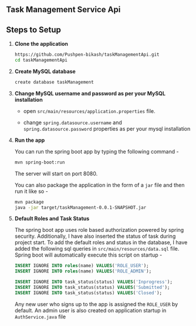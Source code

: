 ## Task Management Service Api


## Steps to Setup

1. **Clone the application**

	```bash
	https://github.com/Pushpen-bikash/taskManagementApi.git
	cd taskManagementApi
	```

2. **Create MySQL database**

	```bash
	create database taskManagement
	```

3. **Change MySQL username and password as per your MySQL installation**

	+ open `src/main/resources/application.properties` file.

	+ change `spring.datasource.username` and `spring.datasource.password` properties as per your mysql installation

4. **Run the app**

	You can run the spring boot app by typing the following command -

	```bash
	mvn spring-boot:run
	```

	The server will start on port 8080.

	You can also package the application in the form of a `jar` file and then run it like so -

	```bash
	mvn package
	java -jar target/taskManagement-0.0.1-SNAPSHOT.jar
	```
5. **Default Roles and Task Status**
	
	The spring boot app uses role based authorization powered by spring security. Additionally, I have also inserted the status of task during project start. To add the default roles and status in the database, I have added the following sql queries in `src/main/resources/data.sql` file. Spring boot will automatically execute this script on startup -

	```sql
    INSERT IGNORE INTO roles(name) VALUES('ROLE_USER');
    INSERT IGNORE INTO roles(name) VALUES('ROLE_ADMIN');

    INSERT IGNORE INTO task_status(status) VALUES('Inprogress');
    INSERT IGNORE INTO task_status(status) VALUES('Submitted');
    INSERT IGNORE INTO task_status(status) VALUES('Closed');
	```

	Any new user who signs up to the app is assigned the `ROLE_USER` by default.
	An admin user is also created on application startup in `AuthService.java` file
	
